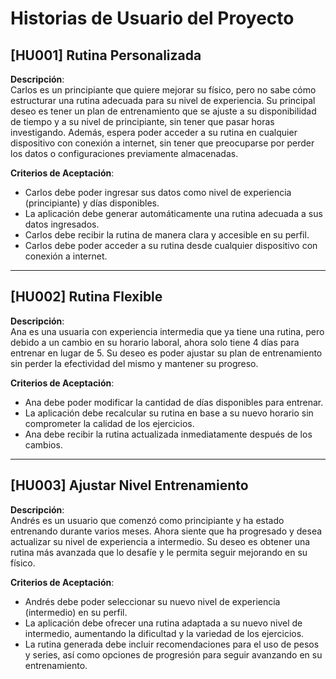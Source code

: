 # Historias de Usuario del Proyecto

## [HU001] Rutina Personalizada

**Descripción**:  
Carlos es un principiante que quiere mejorar su físico, pero no sabe cómo estructurar una rutina adecuada para su nivel de experiencia. Su principal deseo es tener un plan de entrenamiento que se ajuste a su disponibilidad de tiempo y a su nivel de principiante, sin tener que pasar horas investigando. Además, espera poder acceder a su rutina en cualquier dispositivo con conexión a internet, sin tener que preocuparse por perder los datos o configuraciones previamente almacenadas.

**Criterios de Aceptación**:
- Carlos debe poder ingresar sus datos como nivel de experiencia (principiante) y días disponibles.
- La aplicación debe generar automáticamente una rutina adecuada a sus datos ingresados.
- Carlos debe recibir la rutina de manera clara y accesible en su perfil.
- Carlos debe poder acceder a su rutina desde cualquier dispositivo con conexión a internet.

---

## [HU002] Rutina Flexible

**Descripción**:  
Ana es una usuaria con experiencia intermedia que ya tiene una rutina, pero debido a un cambio en su horario laboral, ahora solo tiene 4 días para entrenar en lugar de 5. Su deseo es poder ajustar su plan de entrenamiento sin perder la efectividad del mismo y mantener su progreso.

**Criterios de Aceptación**:
- Ana debe poder modificar la cantidad de días disponibles para entrenar.
- La aplicación debe recalcular su rutina en base a su nuevo horario sin comprometer la calidad de los ejercicios.
- Ana debe recibir la rutina actualizada inmediatamente después de los cambios.

---

## [HU003] Ajustar Nivel Entrenamiento

**Descripción**:  
Andrés es un usuario que comenzó como principiante y ha estado entrenando durante varios meses. Ahora siente que ha progresado y desea actualizar su nivel de experiencia a intermedio. Su deseo es obtener una rutina más avanzada que lo desafíe y le permita seguir mejorando en su físico.

**Criterios de Aceptación**:
- Andrés debe poder seleccionar su nuevo nivel de experiencia (intermedio) en su perfil.
- La aplicación debe ofrecer una rutina adaptada a su nuevo nivel de intermedio, aumentando la dificultad y la variedad de los ejercicios.
- La rutina generada debe incluir recomendaciones para el uso de pesos y series, así como opciones de progresión para seguir avanzando en su entrenamiento.

